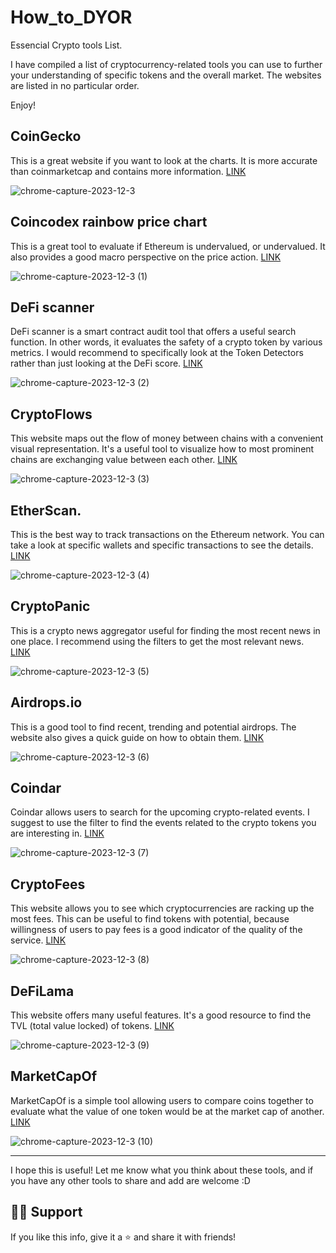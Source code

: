 # How_to_DYOR
Essencial Crypto tools List.

 I have compiled a list of cryptocurrency-related tools you can use to further your understanding of specific tokens and the overall market. The websites are listed in no particular order.

Enjoy!

## CoinGecko
This is a great website if you want to look at the charts. It is more accurate than coinmarketcap and contains more information.
<a href="https://www.coingecko.com" target="_blank">LINK</a>

![chrome-capture-2023-12-3](https://github.com/Nquenan/How_to_DYOR/assets/112055340/aaa75044-804e-4dbf-bb8a-ef2e35abecf1)

## Coincodex rainbow price chart
This is a great tool to evaluate if Ethereum is undervalued, or undervalued. It also provides a good macro perspective on the price action. 
<a href="https://coincodex.com/ethereum-rainbow-chart/" target="_blank">LINK</a>

![chrome-capture-2023-12-3 (1)](https://github.com/Nquenan/How_to_DYOR/assets/112055340/2b592b7c-74c6-408b-917a-83b2ce34240b)

## DeFi scanner
DeFi scanner is a smart contract audit tool that offers a useful search function. In other words, it evaluates the safety of a crypto token by various metrics. I would recommend to specifically look at the Token Detectors rather than just looking at the DeFi score. 
<a href="https://de.fi/scanner" target="_blank">LINK</a>

![chrome-capture-2023-12-3 (2)](https://github.com/Nquenan/How_to_DYOR/assets/112055340/27195e65-09f7-4805-8084-1d770da5780b)

## CryptoFlows
This website maps out the flow of money between chains with a convenient visual representation. It's a useful tool to visualize how to most prominent chains are exchanging value between each other.
<a href="https://cryptoflows.info/" target="_blank">LINK</a>

![chrome-capture-2023-12-3 (3)](https://github.com/Nquenan/How_to_DYOR/assets/112055340/bec5b149-bcc3-4560-b5a2-6d096ad70d20)

## EtherScan.
This is the best way to track transactions on the Ethereum network. You can take a look at specific wallets and specific transactions to see the details.
<a href="https://etherscan.io/" target="_blank">LINK</a>

![chrome-capture-2023-12-3 (4)](https://github.com/Nquenan/How_to_DYOR/assets/112055340/4e18ec5c-d716-4268-81ce-e2ae9370fad2)

## CryptoPanic
This is a crypto news aggregator useful for finding the most recent news in one place. I recommend using the filters to get the most relevant news.
<a href="https://cryptopanic.com/" target="_blank">LINK</a>

![chrome-capture-2023-12-3 (5)](https://github.com/Nquenan/How_to_DYOR/assets/112055340/68eefa95-8cb7-45ee-825b-9d259a6362ba)

## Airdrops.io
This is a good tool to find recent, trending and potential airdrops. The website also gives a quick guide on how to obtain them.
<a href="https://airdrops.io/" target="_blank">LINK</a>

![chrome-capture-2023-12-3 (6)](https://github.com/Nquenan/How_to_DYOR/assets/112055340/5a5cd54c-bf22-4b7a-91ac-8a8baba2bd8a)

## Coindar
Coindar allows users to search for the upcoming crypto-related events. I suggest to use the filter to find the events related to the crypto tokens you are interesting in.
<a href="https://coindar.org/" target="_blank">LINK</a>

![chrome-capture-2023-12-3 (7)](https://github.com/Nquenan/How_to_DYOR/assets/112055340/9c7607d1-7f8d-43b9-a925-2df4980a6a7f)

## CryptoFees
This website allows you to see which cryptocurrencies are racking up the most fees. This can be useful to find tokens with potential, because willingness of users to pay fees is a good indicator of the quality of the service.
<a href="https://cryptofees.info/" target="_blank">LINK</a>

![chrome-capture-2023-12-3 (8)](https://github.com/Nquenan/How_to_DYOR/assets/112055340/182585a4-c5a1-4b3b-bb07-5d8a58eaa5cb)

## DeFiLama
This website offers many useful features. It's a good resource to find the TVL (total value locked) of tokens.
<a href="https://defillama.com/" target="_blank">LINK</a>

![chrome-capture-2023-12-3 (9)](https://github.com/Nquenan/How_to_DYOR/assets/112055340/70b5690d-509f-4e17-8510-6c8053c08715)

## MarketCapOf
MarketCapOf is a simple tool allowing users to compare coins together to evaluate what the value of one token would be at the market cap of another. 
<a href="https://marketcapof.com/" target="_blank">LINK</a>


![chrome-capture-2023-12-3 (10)](https://github.com/Nquenan/How_to_DYOR/assets/112055340/abf18a9e-9e04-445c-89ab-1c290d5a5644)

---

I hope this is useful! Let me know what you think about these tools, and if you have any other tools to share and add are welcome :D

 ## 🙋‍♀️ Support
 If you like this info, give it a ⭐ and share it with friends!







